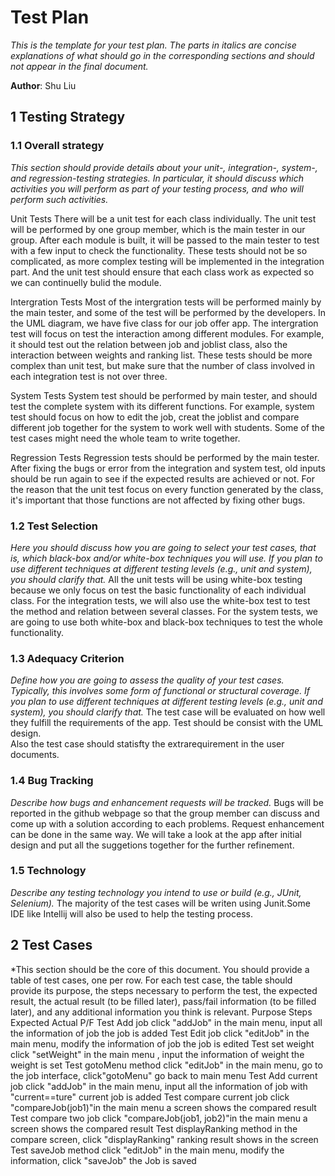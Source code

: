 # Test Plan

*This is the template for your test plan. The parts in italics are concise explanations of what should go in the corresponding sections and should not appear in the final document.*

**Author**: Shu Liu

## 1 Testing Strategy

### 1.1 Overall strategy
*This section should provide details about your unit-, integration-, system-, and regression-testing strategies. In particular, it should discuss which activities you will perform as part of your testing process, and who will perform such activities.*

Unit Tests
There will be a unit test for each class individually. The unit test will be performed by one group member, which is the main tester in our group.
After each module is built, it will be passed to the main tester to test with a few input to check the functionality. These tests should not be so complicated,
as more complex testing will be implemented in the integration part. And the unit test should ensure that each class work as expected so we can continuelly bulid the module.

Intergration Tests
Most of the intergration tests will be performed mainly by the main tester, and some of the test will be performed by the developers. In the UML diagram, we have
five class for our job offer app. The intergration test will focus on test the interaction among different modules. For example, it should test out the relation between job and joblist class,
also the interaction between weights and ranking list. These tests should be more complex than unit test, but make sure that the number of class involved in each integration test is not over three.

System Tests
System test should be performed by main tester, and should test the complete system with its different functions. For example, system test should focus on how to edit the job, creat the joblist and compare different job together
for the system to work well with students. Some of the test cases might need the whole team to write together.

Regression Tests 
Regression tests should be performed by the main tester. After fixing the bugs or error from the integration and system test, 
old inputs should be run again to see if the expected results are achieved or not. For the reason that the unit test focus on every function generated by the class, 
it's important that those functions are not affected by fixing other bugs.

### 1.2 Test Selection
*Here you should discuss how you are going to select your test cases, that is, which black-box and/or white-box techniques you will use. If you plan to use different techniques at different testing levels (e.g., unit and system), you should clarify that.*
All the unit tests will be using white-box testing because we only focus on test the basic functionality of each individual class. For the integration tests, we will also use the white-box test to test the method and 
relation between several classes. For the system tests, we are going to use both white-box and black-box techniques to test the whole functionality.

### 1.3 Adequacy Criterion
*Define how you are going to assess the quality of your test cases. Typically, this involves some form of functional or structural coverage. If you plan to use different techniques at different testing levels (e.g., unit and system), you should clarify that.*
The test case will be evaluated on how well they fulfill the requirements of the app. Test should be consist with the UML design.  
Also the test case should statisfty the extrarequirement in the user documents.

### 1.4 Bug Tracking
*Describe how bugs and enhancement requests will be tracked.*
Bugs will be reported in the github webpage so that the group member can discuss and come up with a solution according to each problems. 
Request enhancement can be done in the same way. We will take a look at the app after initial design and put all the suggetions together for the further refinement.


### 1.5 Technology
*Describe any testing technology you intend to use or build (e.g., JUnit, Selenium).*
The majority of the test cases will be writen using Junit.Some IDE like Intellij will also be used to help the testing process.


## 2 Test Cases
*This section should be the core of this document. You should provide a table of test cases, one per row. For each test case, the table should provide its purpose, the steps necessary to perform the test, the expected result, the actual result (to be filled later), pass/fail information (to be filled later), and any additional information you think is relevant.
Purpose	                                                     Steps	                                                                  Expected                                   Actual           P/F
Test Add job	                      click "addJob" in the main menu, input all the information of job	                        the job is added
Test Edit job	                      click "editJob" in the main menu, modify the information of job	                        the job is edited
Test set weight	                      click "setWeight" in the main menu , input the information of weight	                    the weight is set
Test gotoMenu method	              click "editJob" in the main menu, go to the job interface, click"gotoMenu"                go back to main menu
Test Add current job	              click "addJob" in the main menu, input all the information of job with "current==ture"	current job is added
Test compare current job	          click "compareJob(job1)"in the main menu	                                                a screen shows the compared result
Test compare two job	              click "compareJob(job1, job2)"in the main menu	                                        a screen shows the compared result
Test displayRanking method	          in the compare screen, click "displayRanking"	                                            ranking result shows in the screen
Test saveJob method                   click "editJob" in the main menu, modify the information, click "saveJob"                 the Job is saved
 